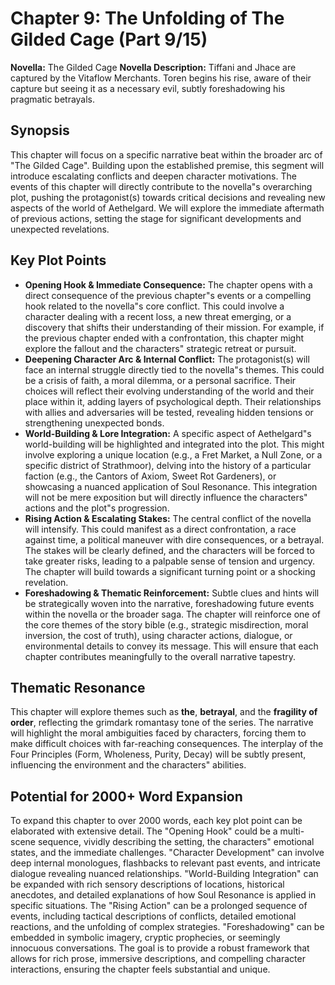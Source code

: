 # Chapter 9: The Unfolding of The Gilded Cage (Part 9/15)

**Novella:** The Gilded Cage
**Novella Description:** Tiffani and Jhace are captured by the Vitaflow Merchants. Toren begins his rise, aware of their capture but seeing it as a necessary evil, subtly foreshadowing his pragmatic betrayals.

## Synopsis

This chapter will focus on a specific narrative beat within the broader arc of "The Gilded Cage". Building upon the established premise, this segment will introduce escalating conflicts and deepen character motivations. The events of this chapter will directly contribute to the novella"s overarching plot, pushing the protagonist(s) towards critical decisions and revealing new aspects of the world of Aethelgard. We will explore the immediate aftermath of previous actions, setting the stage for significant developments and unexpected revelations.

## Key Plot Points

*   **Opening Hook & Immediate Consequence:** The chapter opens with a direct consequence of the previous chapter"s events or a compelling hook related to the novella"s core conflict. This could involve a character dealing with a recent loss, a new threat emerging, or a discovery that shifts their understanding of their mission. For example, if the previous chapter ended with a confrontation, this chapter might explore the fallout and the characters" strategic retreat or pursuit.
*   **Deepening Character Arc & Internal Conflict:** The protagonist(s) will face an internal struggle directly tied to the novella"s themes. This could be a crisis of faith, a moral dilemma, or a personal sacrifice. Their choices will reflect their evolving understanding of the world and their place within it, adding layers of psychological depth. Their relationships with allies and adversaries will be tested, revealing hidden tensions or strengthening unexpected bonds.
*   **World-Building & Lore Integration:** A specific aspect of Aethelgard"s world-building will be highlighted and integrated into the plot. This might involve exploring a unique location (e.g., a Fret Market, a Null Zone, or a specific district of Strathmoor), delving into the history of a particular faction (e.g., the Cantors of Axiom, Sweet Rot Gardeners), or showcasing a nuanced application of Soul Resonance. This integration will not be mere exposition but will directly influence the characters" actions and the plot"s progression.
*   **Rising Action & Escalating Stakes:** The central conflict of the novella will intensify. This could manifest as a direct confrontation, a race against time, a political maneuver with dire consequences, or a betrayal. The stakes will be clearly defined, and the characters will be forced to take greater risks, leading to a palpable sense of tension and urgency. The chapter will build towards a significant turning point or a shocking revelation.
*   **Foreshadowing & Thematic Reinforcement:** Subtle clues and hints will be strategically woven into the narrative, foreshadowing future events within the novella or the broader saga. The chapter will reinforce one of the core themes of the story bible (e.g., strategic misdirection, moral inversion, the cost of truth), using character actions, dialogue, or environmental details to convey its message. This will ensure that each chapter contributes meaningfully to the overall narrative tapestry.

## Thematic Resonance

This chapter will explore themes such as **the**, **betrayal**, and the **fragility of order**, reflecting the grimdark romantasy tone of the series. The narrative will highlight the moral ambiguities faced by characters, forcing them to make difficult choices with far-reaching consequences. The interplay of the Four Principles (Form, Wholeness, Purity, Decay) will be subtly present, influencing the environment and the characters" abilities.

## Potential for 2000+ Word Expansion

To expand this chapter to over 2000 words, each key plot point can be elaborated with extensive detail. The "Opening Hook" could be a multi-scene sequence, vividly describing the setting, the characters" emotional states, and the immediate challenges. "Character Development" can involve deep internal monologues, flashbacks to relevant past events, and intricate dialogue revealing nuanced relationships. "World-Building Integration" can be expanded with rich sensory descriptions of locations, historical anecdotes, and detailed explanations of how Soul Resonance is applied in specific situations. The "Rising Action" can be a prolonged sequence of events, including tactical descriptions of conflicts, detailed emotional reactions, and the unfolding of complex strategies. "Foreshadowing" can be embedded in symbolic imagery, cryptic prophecies, or seemingly innocuous conversations. The goal is to provide a robust framework that allows for rich prose, immersive descriptions, and compelling character interactions, ensuring the chapter feels substantial and unique.
